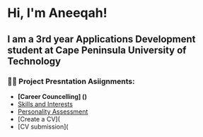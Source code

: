 
<h1>Hi, I'm Aneeqah! <br/>
<h2>I am a 3rd year Applications Development student at Cape Peninsula University of Technology </h2>

<h3>👨‍💻 Project Presntation Asiignments:</h3>

- <b>[Career Councelling] ()</b>
- [Skills and Interests]()
- [Personality Assessment]() 
- [Create a CV](
- [CV submission](

